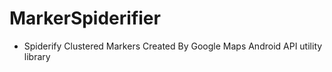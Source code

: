 # MarkerSpiderifier
* Spiderify Clustered Markers Created By Google Maps Android API utility library
